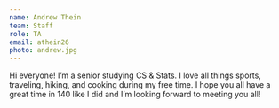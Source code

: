 ```yaml
---
name: Andrew Thein
team: Staff
role: TA
email: athein26
photo: andrew.jpg
---
```


Hi everyone! I’m a senior studying CS & Stats. I love all things sports, traveling, hiking, and cooking during my free time. I hope you all have a great time in 140 like I did and I’m looking forward to meeting you all!